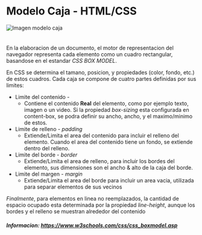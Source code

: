 # Modelo Caja - HTML/CSS

<img src="https://lenguajecss.com/css/modelo-de-cajas/que-es/modelo-de-cajas.png" alt="Imagen modelo caja" style="margin-bottom: 1.6em; background-color: white">

En la elaboracion de un documento, el motor de representacion del navegador representa cada elemento como un cuadro rectangular, basandose en el estandar *CSS BOX MODEL*.

En CSS se determina el tamano, posicion, y propiedades (color, fondo, etc.) de estos cuadros. Cada caja se compone de cuatro partes definidas por sus limites:
* Limite del contenido -
   * Contiene el contenido **Real** del elemento, como por ejemplo texto, imagen o un video. Si la propiedad *box-sizing* esta configurada en content-box, se podra definir su ancho, ancho, y el maximo/minimo de estos.
* Limite de relleno - *padding*
   * Extiende/Limita el area del contenido para incluir el relleno del elemento. Cuando el area del contenido tiene un fondo, se extiende dentro del relleno. 
* Limite del borde - *border*
   * Extiende/Limita  el area de relleno, para incluir los bordes del elemento, sus dimensiones son el ancho & alto de la caja del borde.
* Limite del margen - *margin*
   * Extiende/Limita el area del borde para incluir un area vacia, utilizada para separar elementos de sus vecinos


*Finalmente*, para elementos en linea no reemplazados, la cantidad de espacio ocupado esta determinada por la propiedad *line-height*, aunque los bordes y el relleno se muestran alrededor del contenido

##### Informacion: https://www.w3schools.com/css/css_boxmodel.asp

